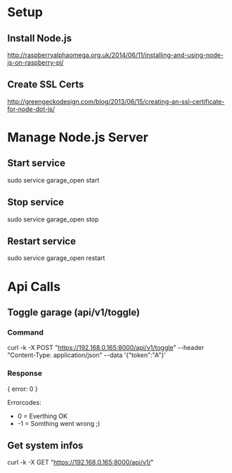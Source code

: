 # Setup
## Install Node.js
http://raspberryalphaomega.org.uk/2014/06/11/installing-and-using-node-js-on-raspberry-pi/

## Create SSL Certs
http://greengeckodesign.com/blog/2013/06/15/creating-an-ssl-certificate-for-node-dot-js/


# Manage Node.js Server
## Start service
sudo service garage_open start

## Stop service
sudo service garage_open stop

## Restart service
sudo service garage_open restart

# Api Calls
## Toggle garage (api/v1/toggle)
### Command
curl -k -X POST "https://192.168.0.165:8000/api/v1/toggle" --header "Content-Type: application/json" --data '{"token":"A"}'

### Response
{ error: 0 }

Errorcodes:
* 0  = Everthing OK
* -1 = Somthing went wrong ;)

## Get system infos
curl -k -X GET "https://192.168.0.165:8000/api/v1/"